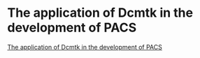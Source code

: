 # The application of Dcmtk in the development of PACS
[The application of Dcmtk in the development of PACS](https://aiwithcloud.com/2022/09/16/the_application_of_dcmtk_in_the_development_of_pacs/)